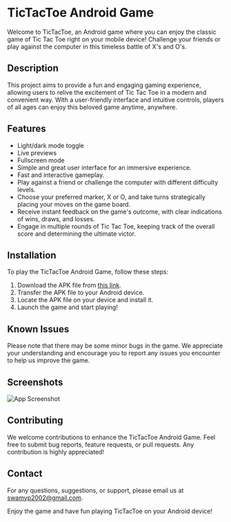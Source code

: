 
# TicTacToe Android Game

Welcome to TicTacToe, an Android game where you can enjoy the classic game of Tic Tac Toe right on your mobile device! Challenge your friends or play against the computer in this timeless battle of X's and O's.
## Description
This project aims to provide a fun and engaging gaming experience, allowing users to relive the excitement of Tic Tac Toe in a modern and convenient way. With a user-friendly interface and intuitive controls, players of all ages can enjoy this beloved game anytime, anywhere.




## Features

- Light/dark mode toggle
- Live previews
- Fullscreen mode
- Simple and great user interface for an immersive experience.
- Fast and interactive gameplay.
- Play against a friend or challenge the computer with different difficulty levels.
- Choose your preferred marker, X or O, and take turns strategically placing your moves on the game board.
- Receive instant feedback on the game's outcome, with clear indications of wins, draws, and losses.
- Engage in multiple rounds of Tic Tac Toe, keeping track of the overall score and determining the ultimate victor.


## Installation

To play the TicTacToe Android Game, follow these steps:
1. Download the APK file from [this link](https://drive.google.com/file/d/1rxi1CV2bFUza0cMAeJfmd96RuCzqTTdY/view?usp=sharing).
2. Transfer the APK file to your Android device.
3. Locate the APK file on your device and install it.
4. Launch the game and start playing!
## Known Issues

Please note that there may be some minor bugs in the game. We appreciate your understanding and encourage you to report any issues you encounter to help us improve the game.

## Screenshots



![App Screenshot](https://github.com/swamy3697/TitTacToe-Android-App/blob/master/ic_launcherpng.png)


## Contributing
We welcome contributions to enhance the TicTacToe Android Game. Feel free to submit bug reports, feature requests, or pull requests. Any contribution is highly appreciated!
## Contact
For any questions, suggestions, or support, please email us at swamyp2002@gmail.com.

Enjoy the game and have fun playing TicTacToe on your Android device!
